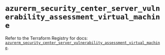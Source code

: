 # `azurerm_security_center_server_vulnerability_assessment_virtual_machine`

Refer to the Terraform Registry for docs: [`azurerm_security_center_server_vulnerability_assessment_virtual_machine`](https://registry.terraform.io/providers/hashicorp/azurerm/3.104.0/docs/resources/security_center_server_vulnerability_assessment_virtual_machine).

